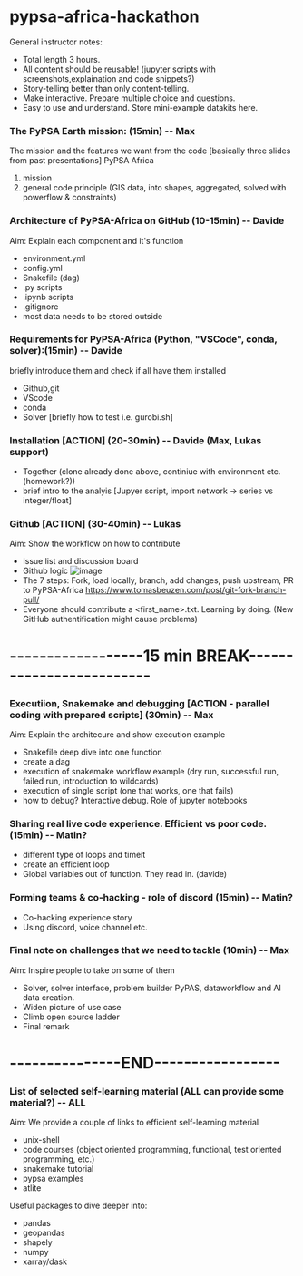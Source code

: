 # pypsa-africa-hackathon
General instructor notes:
- Total length 3 hours.
- All content should be reusable! (jupyter scripts with screenshots,explaination and code snippets?)
- Story-telling better than only content-telling.
- Make interactive. Prepare multiple choice and questions.
- Easy to use and understand. Store mini-example datakits here.

### The PyPSA Earth mission: (15min) -- Max
The mission and the features we want from the code [basically three slides from past presentations]
PyPSA Africa
1. mission
2. general code principle (GIS data, into shapes, aggregated, solved with powerflow & constraints)

### Architecture of PyPSA-Africa on GitHub (10-15min) -- Davide
Aim: Explain each component and it's function
- environment.yml
- config.yml
- Snakefile (dag)
- .py scripts
- .ipynb scripts
- .gitignore
- most data needs to be stored outside

### Requirements for PyPSA-Africa (Python, "VSCode", conda, solver):(15min) -- Davide
briefly introduce them and check if all have them installed
  - Github,git
  - VScode
  - conda
  - Solver [briefly how to test i.e. gurobi.sh]

### Installation [ACTION] (20-30min) -- Davide (Max, Lukas support)
- Together (clone already done above, continiue with environment etc. (homework?))
- brief intro to the analyis [Jupyer script, import network -> series vs integer/float]

### Github [ACTION] (30-40min) -- Lukas
Aim: Show the workflow on how to contribute
- Issue list and discussion board
- Github logic ![image](https://user-images.githubusercontent.com/61968949/142782206-22c7d80d-6884-4c84-91d8-93933cd9ba05.png)
- The 7 steps: Fork, load locally, branch, add changes, push upstream, PR to PyPSA-Africa https://www.tomasbeuzen.com/post/git-fork-branch-pull/
- Everyone should contribute a <first_name>.txt. Learning by doing. (New GitHub authentification might cause problems)

# ------------------15 min BREAK-------------------------

### Executiion, Snakemake and debugging [ACTION - parallel coding with prepared scripts] (30min) -- Max
Aim: Explain the architecure and show execution example
- Snakefile deep dive into one function
- create a dag
- execution of snakemake workflow example (dry run, successful run, failed run, introduction to wildcards)
- execution of single script (one that works, one that fails)
- how to debug? Interactive debug. Role of jupyter notebooks

### Sharing real live code experience. Efficient vs poor code. (15min) -- Matin?
- different type of loops and timeit
- create an efficient loop
- Global variables out of function. They read in. (davide)

### Forming teams & co-hacking - role of discord (15min) -- Matin?
- Co-hacking experience story
- Using discord, voice channel etc.

### Final note on challenges that we need to tackle (10min) -- Max
Aim: Inspire people to take on some of them
- Solver, solver interface, problem builder PyPAS, dataworkflow and AI data creation.
- Widen picture of use case
- Climb open source ladder
- Final remark

# ---------------END-----------------

### List of selected self-learning material (ALL can provide some material?) -- ALL
Aim: We provide a couple of links to efficient self-learning material
- unix-shell
- code courses (object oriented programming, functional, test oriented programming, etc.)
- snakemake tutorial
- pypsa examples
- atlite

Useful packages to dive deeper into:
- pandas
- geopandas
- shapely
- numpy
- xarray/dask

